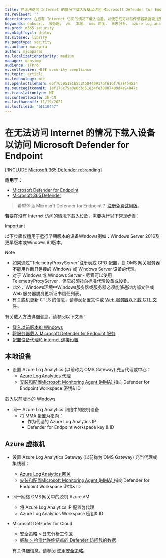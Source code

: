 ```yaml
---
title: 在无法访问 Internet 的情况下载入设备以访问 Microsoft Defender for Endpoint
ms.reviewer: ''
description: 在没有 Internet 访问的情况下载入设备，以便它们可以将传感器数据发送到 Microsoft Defender for Endpoint 传感器
keywords: onboard， 服务器， vm， 本地， oms 网关， 日志分析， azure log analytics， mma
ms.prod: m365-security
ms.mktglfcycl: deploy
ms.sitesec: library
ms.pagetype: security
ms.author: macapara
author: mjcaparas
ms.localizationpriority: medium
manager: dansimp
audience: ITPro
ms.collection: M365-security-compliance
ms.topic: article
ms.technology: mde
ms.openlocfilehash: e5f76505191b552450440917bf616f7678464524
ms.sourcegitcommit: 1ef176c79a0e6dbb51834fe30807409d4e94847c
ms.translationtype: MT
ms.contentlocale: zh-CN
ms.lasthandoff: 11/19/2021
ms.locfileid: "61110447"
---
```

# <a name="onboard-devices-without-internet-access-to-microsoft-defender-for-endpoint"></a>在无法访问 Internet 的情况下载入设备以访问 Microsoft Defender for Endpoint

[!INCLUDE [Microsoft 365 Defender rebranding](../../includes/microsoft-defender.md)]


**适用于：**
- [Microsoft Defender for Endpoint](https://go.microsoft.com/fwlink/p/?linkid=2154037)
- [Microsoft 365 Defender](https://go.microsoft.com/fwlink/?linkid=2118804)

> 希望体验 Microsoft Defender for Endpoint？ [注册免费试用版](https://signup.microsoft.com/create-account/signup?products=7f379fee-c4f9-4278-b0a1-e4c8c2fcdf7e&ru=https://aka.ms/MDEp2OpenTrial?ocid=docs-wdatp-exposedapis-abovefoldlink)。


若要在没有 Internet 访问的情况下载入设备，需要执行以下常规步骤：

> [!IMPORTANT] 
> 以下步骤仅适用于运行早期版本的设备Windows例如：Windows Server 2016及更早版本或Windows 8.1版本。

> [!NOTE]
> - 如果通过"TelemetryProxyServer"注册表或 GPO 配置，则 OMS 网关服务器不能用作断开连接的 Windows 或 Windows Server 设备的代理。
> - 对于 Windows 或 Windows Server - 尽管可以使用 TelemetryProxyServer，但它必须指向标准代理设备或设备。
> - 此外，Windows环境中Windows服务器或服务器必须能够通过内部文件或 Web 服务器脱机更新证书信任列表。
> - 有关脱机更新 CTLS 的信息，请参阅配置文件或 [Web 服务器以下载 CTL 文件](/previous-versions/windows/it-pro/windows-server-2012-r2-and-2012/dn265983(v=ws.11)#configure-a-file-or-web-server-to-download-the-ctl-files)。

有关载入方法详细信息，请参阅以下文章：
- [载入以前版本的 Windows](/microsoft-365/security/defender-endpoint/onboard-downlevel)
- [将服务器载入 Microsoft Defender for Endpoint 服务](/microsoft-365/security/defender-endpoint/configure-server-endpoints#windows-server-2008-r2-sp1--windows-server-2012-r2-and-windows-server-2016)
- [配置设备代理和 Internet 连接设置](/microsoft-365/security/defender-endpoint/configure-proxy-internet#configure-the-proxy-server-manually-using-a-registry-based-static-proxy)

## <a name="on-premises-devices"></a>本地设备

- 设置 Azure Log Analytics (以前称为 OMS Gateway) 充当代理或中心：
  - [Azure Log Analytics 代理](/azure/azure-monitor/platform/gateway#download-the-log-analytics-gateway)
  - [安装和配置Microsoft Monitoring Agent (MMA) ](onboard-downlevel.md#install-and-configure-microsoft-monitoring-agent-mma)指向 Defender for Endpoint Workspace 密钥& ID

[载入以前版本的 Windows](onboard-downlevel.md)

- 同一 Azure Log Analytics 网络中的脱机设备
  - 将 MMA 配置为指向：
    - 作为代理的 Azure Log Analytics IP
    - Defender for Endpoint workspace key & ID

## <a name="azure-virtual-machines"></a>Azure 虚拟机

- 设置 Azure Log Analytics Gateway (以前称为 OMS Gateway) 充当代理或集线器：
    - [Azure Log Analytics 网关](/azure/azure-monitor/platform/gateway#download-the-log-analytics-gateway)
    - [安装和配置Microsoft Monitoring Agent (MMA) ](onboard-downlevel.md#install-and-configure-microsoft-monitoring-agent-mma)指向 Defender for Endpoint Workspace 密钥& ID
- 同一网络 OMS 网关中的脱机 Azure VM
    - 将 Azure Log Analytics IP 配置为代理
    - Azure Log Analytics Workspace 密钥& ID
- Microsoft Defender for Cloud
    - [安全策略 \> 日志分析工作区](/azure/security-center/security-center-wdatp#enable-windows-defender-atp-integration)
    - [威胁 \> 检测允许终结点的 Defender 访问我的数据](/azure/security-center/security-center-wdatp#enable-windows-defender-atp-integration)

    有关详细信息，请参阅 [使用安全策略](/azure/security-center/tutorial-security-policy)。
